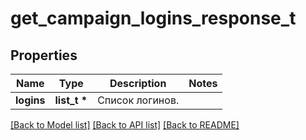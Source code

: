 # get_campaign_logins_response_t

## Properties
Name | Type | Description | Notes
------------ | ------------- | ------------- | -------------
**logins** | **list_t \*** | Список логинов. | 

[[Back to Model list]](../README.md#documentation-for-models) [[Back to API list]](../README.md#documentation-for-api-endpoints) [[Back to README]](../README.md)


